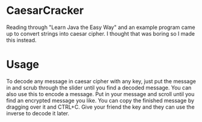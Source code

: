 # CaesarCracker
Reading through "Learn Java the Easy Way" and an example program came up to convert strings into caesar cipher. I thought that was boring so I made this instead.

# Usage
To decode any message in caesar cipher with any key, just put the message in and scrub through the slider until you find a decoded message.
You can also use this to encode a message. Put in your message and scroll until you find an encrypted message you like. You can copy the finished message by dragging over it and CTRL+C. Give your friend the key and they can use the inverse to decode it later.